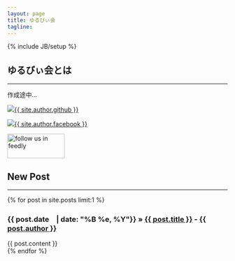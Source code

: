 ```yaml
---
layout: page
title: ゆるびぃ会
tagline: 
---
```

{% include JB/setup %}

## ゆるびぃ会とは

<hr>

作成途中...




<a href="{{ site.github_url }}" target="_blank"><img src="img/github_icon.png">{{ site.author.github }}</a>

<a href="{{ site.facebook_url }}" target="_blank"><img src="img/facebook_icon.png">{{ site.author.facebook }}</a>

<a href='http://cloud.feedly.com/#subscription%2Ffeed%2Fhttp%3A%2F%2Fyuruby.github.io%2Fatom.xml'  target='blank'><img id='feedlyFollow' src='http://s3.feedly.com/img/follows/feedly-follow-rectangle-flat-big_2x.png' alt='follow us in feedly' width='131' height='56'></a>


## New Post

<hr>

{% for post in site.posts limit:1 %}
  <div class="new_post">
    <h3>
        <span class="date">{{ post.date　| date: "%B %e, %Y"}}</span> &raquo;  <a href="{{ post.url }}">{{ post.title }}</a> - <a href="{{ post.author_url }}" target="_blank">{{ post.author }}</a>
    </h3>
    <div>{{ post.content }} </div>
  </div>
{% endfor %}